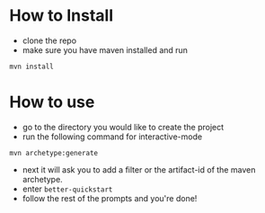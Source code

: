 # How to Install
- clone the repo
- make sure you have maven installed and run
```
mvn install
```

# How to use
- go to the directory you would like to create the project
- run the following command for interactive-mode
```
mvn archetype:generate
```
- next it will ask you to add a filter or the artifact-id of the maven archetype.
- enter `better-quickstart`
- follow the rest of the prompts and you're done!
